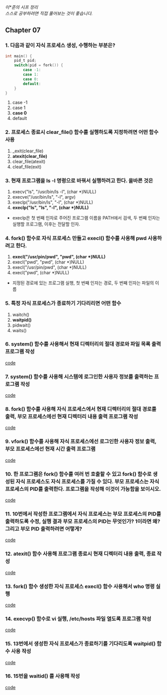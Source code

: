 ###### 이*준의 시프 정리 <br> 스스로 공부하려면 직접 풀어보는 것이 좋습니다.

## Chapter 07

### 1. 다음과 같이 자식 프로세스 생성, 수행하는 부분은?
```c
int main() {
    pid_t pid;
    switch(pid = fork()) {
        case -1:
        case 1:
        case 0:
        default:
    }
}
```
1. case -1
1. case 1
1. **case 0**
1. default

### 2. 프로세스 종료시 clear_file() 함수를 실행하도록 지정하려면 어떤 함수 사용
1. _exit(clear_file)
1. **atexit(clear_file)**
1. clear_file(atexit)
1. cleaf_file(exit)

### 3. 현재 프로그램을 ls -l 명령으로 바꿔서 실행하려고 한다. 올바른 것은
1. execv("ls", "/usr/bin/ls -l", (char *)NULL)
1. execve("/usr/bin/ls", "-l", argv)
1. execlp("/usr/bin/ls", "-l", (char *)NULL)
1. **execlp("ls", "ls", "-l", (char \*)NULL)**
+ execlp은 첫 번째 인자로 주어진 프로그램 이름을 PATH에서 검색, 두 번째 인자는 실행할 프로그램, 이후는 전달할 인자.

### 4. fork() 함수로 자식 프로세스 만들고 execl() 함수를 사용해 pwd 사용하려고 한다.
1. **execl("/usr/pin/pwd", "pwd", (char \*)NULL)**
1. execl("pwd", "pwd", (char *)NULL)
1. execl("/usr/pin/pwd", (char *)NULL)
1. execl("pwd", (char *)NULL)
+ 지정된 경로에 있는 프로그램 실행, 첫 번째 인자는 경로, 두 번째 인자는 파일의 이름

### 5. 특정 자식 프로세스가 종료하기 기다리리면 어떤 함수
1. waitch()
1. **waitpid()**
1. pidwait()
1. waits()

### 6. system() 함수를 사용해서 현재 디렉터리의 절대 경로와 파일 목록 출력 프로그램 작성
[code](sol/c7_6.c)

### 7. system() 함수를 사용해 시스템에 로그인한 사용자 정보를 출력하는 프로그램 작성
[code](sol/c7_7.c)

### 8. fork() 함수를 사용해 자식 프로세스에서 현재 디렉터리의 절대 경로를 출력, 부모 프로세스에선 현재 디렉터리 내용 출력 프로그램 작성
[code](sol/c7_8.c)

### 9. vfork() 함수를 사용해 자식 프로세스에선 로그인한 사용자 정보 출력, 부모 프로세스에선 현재 시간 출력 프로그램
[code](sol/c7_9.c)

### 10. 한 프로그램은 fork() 함수를 여러 번 호출할 수 있고 fork() 함수로 생성된 자식 프로세스도 자식 프로세스를 가질 수 있다. 부모 프로세스는 자식 프로세스의 PID를 출력한다. 프로그램을 작성해 이것이 가능함을 보이시오.
[code](sol/c7_10.c)

### 11. 10번에서 작성한 프로그램에서 자식 프로세스는 부모 프로세스의 PID를 출력하도록 수정, 실행 결과 부모 프로세스의 PID는 무엇인가? 1이라면 왜? 그리고 부모 PID 출력하려면 어떻게?
[code](sol/c7_11.c)

### 12. atexit() 함수 사용해 프로그램 종료시 현재 디렉터리 내용 출력, 종료 작성
[code](sol/c7_12.c)

### 13. fork() 함수 생성한 자식 프로세스 execl() 함수 사용해서 who 명령 실행
[code](sol/c7_13.c)

### 14. execvp() 함수로 vi 실행, /etc/hosts 파일 열도록 프로그램 작성
[code](sol/c7_14.c)

### 15. 13번에서 생성한 자식 프로세스가 종료하기를 기다리도록 waitpid() 함수 사용 작성
[code](sol/c7_15.c)

### 16. 15번을 waitid() 를 사용해 작성
[code](sol/c7_16.c)
